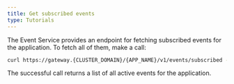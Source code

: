 ```yaml
---
title: Get subscribed events
type: Tutorials
---
```


The Event Service provides an endpoint for fetching subscribed events for the application. To fetch all of them, make a call:

```bash
curl https://gateway.{CLUSTER_DOMAIN}/{APP_NAME}/v1/events/subscribed -k --cert {APP_CERT} --key {APP_CERTS_KEY}
```

The successful call returns a list of all active events for the application.
